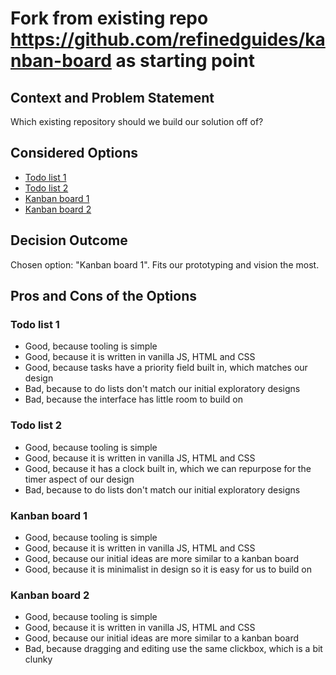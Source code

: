 # Fork from existing repo https://github.com/refinedguides/kanban-board as starting point

## Context and Problem Statement

Which existing repository should we build our solution off of?

## Considered Options

- [Todo list 1](https://github.com/Kritika30032002/To-Do-List-Application/blob/main/index.js)
- [Todo list 2](https://github.com/Lordwill1/todo-list/blob/master/JS/main.js)
- [Kanban board 1](https://github.com/refinedguides/kanban-board)
- [Kanban board 2](https://github.com/gateremark/droppi-kanban-board)

## Decision Outcome

Chosen option: "Kanban board 1". Fits our prototyping and vision the most.

## Pros and Cons of the Options

### Todo list 1

- Good, because tooling is simple
- Good, because it is written in vanilla JS, HTML and CSS
- Good, because tasks have a priority field built in, which matches our design
- Bad, because to do lists don't match our initial exploratory designs
- Bad, because the interface has little room to build on

### Todo list 2

- Good, because tooling is simple
- Good, because it is written in vanilla JS, HTML and CSS
- Good, because it has a clock built in, which we can repurpose for the timer aspect of our design
- Bad, because to do lists don't match our initial exploratory designs

### Kanban board 1

- Good, because tooling is simple
- Good, because it is written in vanilla JS, HTML and CSS
- Good, because our initial ideas are more similar to a kanban board
- Good, because it is minimalist in design so it is easy for us to build on

### Kanban board 2

- Good, because tooling is simple
- Good, because it is written in vanilla JS, HTML and CSS
- Good, because our initial ideas are more similar to a kanban board
- Bad, because dragging and editing use the same clickbox, which is a bit clunky
